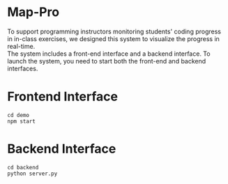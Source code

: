 # Map-Pro
To support programming instructors monitoring students' coding progress in in-class exercises, we designed this system to visualize the progress in real-time.   
The system includes a front-end interface and a backend interface. To launch the system, you need to start both the front-end and backend interfaces. 

# Frontend Interface
```shell
cd demo
npm start
```

# Backend Interface
```shell
cd backend
python server.py
```